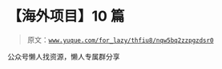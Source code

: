 # 【海外项目】10 篇

> 原文：[`www.yuque.com/for_lazy/thfiu8/nqw5bq2zzpgzdsr0`](https://www.yuque.com/for_lazy/thfiu8/nqw5bq2zzpgzdsr0)

公众号懒人找资源，懒人专属群分享